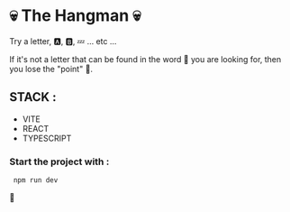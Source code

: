# 💀 The Hangman 💀 

Try a letter, 🅰️, 🅱️, 💤 ... etc ... 

If it's not a letter that can be found in the word 🤔 you are looking for, then you lose the "point" 😤.

## STACK :

- VITE
- REACT
- TYPESCRIPT

### Start the project with :

```bash
 npm run dev
 ```

 🚀